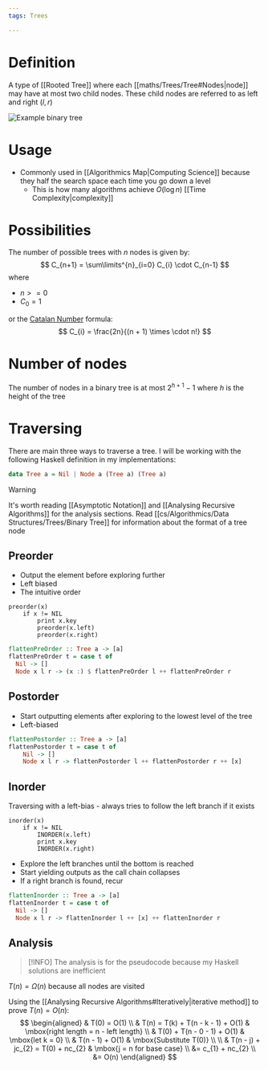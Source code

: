 ```yaml
---
tags: Trees

---
```

# Definition
A type of [[Rooted Tree]] where each [[maths/Trees/Tree#Nodes|node]] may have at most two child nodes. These child nodes are referred to as left and right ($l, r$)

![Example binary tree](https://static.javatpoint.com/tutorial/dms/images/discrete-mathematics-binary-trees.jpg)

# Usage
- Commonly used in [[Algorithmics Map|Computing Science]] because they half the search space each time you go down a level
	- This is how many algorithms achieve $O(\log n)$ [[Time Complexity|complexity]]

# Possibilities
The number of possible trees with $n$ nodes is given by:
$$
C_{n+1} = \sum\limits^{n}_{i=0} C_{i} \cdot C_{n-1}
$$
where
- $n >= 0$
- $C_{0} = 1$

or the [Catalan Number](https://en.wikipedia.org/wiki/Catalan_number) formula:
$$
C_{i} = \frac{2n}{(n + 1) \times \cdot n!}
$$

# Number of nodes
The number of nodes in a binary tree is at most $2^{h + 1} - 1$ where $h$ is the height of the tree

# Traversing
There are main three ways to traverse a tree. I will be working with the following Haskell definition in my implementations:
```haskell
data Tree a = Nil | Node a (Tree a) (Tree a)
```

>[!WARNING]
>It's worth reading [[Asymptotic Notation]] and [[Analysing Recursive Algorithms]] for the analysis sections. Read [[cs/Algorithmics/Data Structures/Trees/Binary Tree]] for information about the format of a tree node

## Preorder
- Output the element before exploring further
- Left biased
- The intuitive order

```
preorder(x)
	if x != NIL
		print x.key
		preorder(x.left)
		preorder(x.right)
```

```haskell
flattenPreOrder :: Tree a -> [a]
flattenPreOrder t = case t of
  Nil -> []
  Node x l r -> (x :) $ flattenPreOrder l ++ flattenPreOrder r
```

## Postorder
- Start outputting elements after exploring to the lowest level of the tree
- Left-biased

```haskell
flattenPostorder :: Tree a -> [a]
flattenPostorder t = case t of
	Nil -> []
	Node x l r -> flattenPostorder l ++ flattenPostorder r ++ [x]
```

## Inorder
Traversing with a left-bias - always tries to follow the left branch if it exists

```
inorder(x)
	if x != NIL
		INORDER(x.left)
		print x.key
		INORDER(x.right)
```

- Explore the left branches until the bottom is reached
- Start yielding outputs as the call chain collapses
- If a right branch is found, recur

```haskell
flattenInorder :: Tree a -> [a]
flattenInorder t = case t of
  Nil -> []
  Node x l r -> flattenInorder l ++ [x] ++ flattenInorder r
```

## Analysis
> [!INFO]
> The analysis is for the pseudocode because my Haskell solutions are inefficient

$T(n) = \Omega(n)$ because all nodes are visited

Using the [[Analysing Recursive Algorithms#Iteratively|iterative method]] to prove $T(n) = O(n)$:
$$
\begin{aligned}
& T(0) = O(1) \\
& T(n) = T(k) + T(n - k - 1) + O(1) & \mbox{right length = n - left length} \\
& T(0) + T(n - 0 - 1) + O(1) & \mbox{let k = 0} \\
& T(n - 1) + O(1) & \mbox{Substitute T(0)} \\
\\
& T(n - j) + jc_{2} = T(0) + nc_{2} & \mbox{j = n for base case} \\
&= c_{1} + nc_{2} \\
&= O(n)
\end{aligned}
$$
